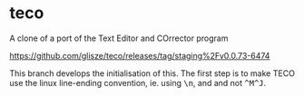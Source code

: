 # teco
A clone of a port of the Text Editor and COrrector program

https://github.com/glisze/teco/releases/tag/staging%2Fv0.0.73-6474

This branch develops the initialisation of this. The first step is to make
TECO use the linux line-ending convention, ie. using <tt>\n</tt>, and and not
<tt>^M^J</tt>.
